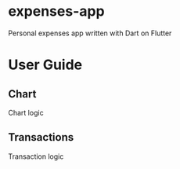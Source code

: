 # expenses-app
Personal expenses app written with Dart on Flutter


# User Guide

## Chart
Chart logic
## Transactions
Transaction logic
